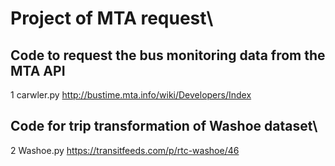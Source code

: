 # Project of MTA request\
## Code to request the bus monitoring data from the MTA API
1 carwler.py
http://bustime.mta.info/wiki/Developers/Index
## Code for trip transformation of Washoe dataset\
2 Washoe.py
https://transitfeeds.com/p/rtc-washoe/46
